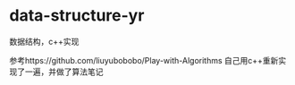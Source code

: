 # data-structure-yr
数据结构，c++实现

参考https://github.com/liuyubobobo/Play-with-Algorithms 自己用c++重新实现了一遍，并做了算法笔记
